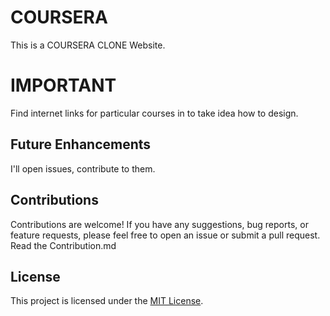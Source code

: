 # COURSERA

This is a COURSERA CLONE Website.

# IMPORTANT

Find internet links for particular courses in  to take idea how to design.
 
## Future Enhancements

I'll open issues, contribute to them.

## Contributions

Contributions are welcome! If you have any suggestions, bug reports, or feature requests, please feel free to open an issue or submit a pull request. Read the Contribution.md

## License

This project is licensed under the [MIT License](LICENSE.md).
